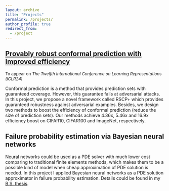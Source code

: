 ```yaml
---
layout: archive
title: "Projects"
permalink: /projects/
author_profile: true
redirect_from:
  - /project
---
```

## [Provably robust conformal prediction with Improved efficiency](https://lilywenglab.github.io/Provably-Robust-Conformal-Prediction/)
<span style="font-size:13px"> To appear on *The Twelfth International Conference on Learning Representations (ICLR24)* </span>

Conformal prediction is a method that provides prediction sets with guaranteed coverage. However, this guarantee fails at adversarial attacks. In this project, we propose a novel framework called RSCP+ which provides guaranteed robustness against adversarial examples. Besides, we design two methods to boost the efficiency of conformal prediction (reduce the size of prediction sets). Our methods achieve 4.36x, 5.46x and 16.9x efficiency boost on CIFAR10, CIFAR100 and ImageNet, respectively.
## Failure probability estimation via Bayesian neural networks
Neural networks could be used as a PDE solver with much lower cost comparing to traditional finite elements methods, which makes them to be a possible kind of model when cheap approximation of PDE solution is needed. In this project I applied Bayesian neural networks as a PDE solution approximator in failure probability estimation. Details could be found in my [B.S. thesis](/files/finalThesis.pdf).
